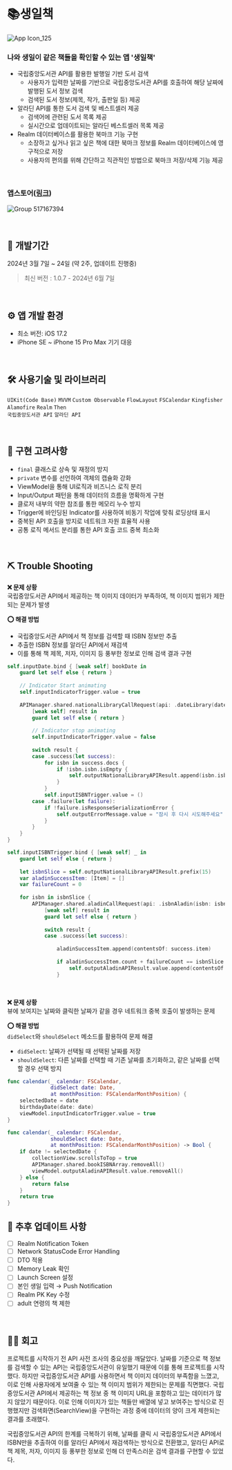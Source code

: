 # 📚생일책

<picture>![App Icon_125](https://github.com/jieun0330/BirthdayBook/assets/42729069/202ac6f4-f096-49ef-8bb6-1b6f3b79c651)</picture>

### 나와 생일이 같은 책들을 확인할 수 있는 앱 '생일책'
* 국립중앙도서관 API를 활용한 발행일 기반 도서 검색
  * 사용자가 입력한 날짜를 기반으로 국립중앙도서관 API를 호출하여 해당 날짜에 발행된 도서 정보 검색
  * 검색된 도서 정보(제목, 작가, 출판일 등) 제공
* 알라딘 API를 통한 도서 검색 및 베스트셀러 제공
  * 검색어에 관련된 도서 목록 제공
  * 실시간으로 업데이트되는 알라딘 베스트셀러 목록 제공
* Realm 데이터베이스를 활용한 북마크 기능 구현
  * 소장하고 싶거나 읽고 싶은 책에 대한 북마크 정보를 Realm 데이터베이스에 영구적으로 저장
  * 사용자의 편의를 위해 간단하고 직관적인 방법으로 북마크 저장/삭제 기능 제공

<br/>

### 앱스토어([링크](https://apps.apple.com/kr/app/id6479728983))
![Group 517167394](https://github.com/jieun0330/BirthdayBook/assets/42729069/f48fb790-f979-4f0a-a6e7-aa48b8586ec8)


<br/>

## 🔨 개발기간
2024년 3월 7일 ~ 24일 (약 2주, 업데이트 진행중)
> 최신 버전 : 1.0.7 - 2024년 6월 7일

<br/>

## ⚙️ 앱 개발 환경
- 최소 버전: iOS 17.2
- iPhone SE ~ iPhone 15 Pro Max 기기 대응


<br/>

## 🛠️ 사용기술 및 라이브러리
`UIKit(Code Base)` `MVVM` `Custom Observable` `FlowLayout` `FSCalendar` `Kingfisher` `Alamofire` `Realm` `Then`
<br/>
`국립중앙도서관 API` `알라딘 API`
  
<br/>

## 🔧 구현 고려사항
- `final` 클래스로 상속 및 재정의 방지
- `private` 변수를 선언하여 객체의 캡슐화 강화
- ViewModel을 통해 UI로직과 비즈니스 로직 분리
- Input/Output 패턴을 통해 데이터의 흐름을 명확하게 구현
- 클로저 내부의 약한 참조를 통한 메모리 누수 방지
- Trigger에 바인딩된 Indicator를 사용하여 비동기 작업에 맞춰 로딩상태 표시
- 중복된 API 호출을 방지로 네트워크 자원 효율적 사용
- 공통 로직 메서드 분리를 통한 API 호출 코드 중복 최소화


  
<br/>

## ⛏️ Trouble Shooting

**❌ 문제 상황**
<br/>
국립중앙도서관 API에서 제공하는 책 이미지 데이터가 부족하여, 책 이미지 범위가 제한되는 문제가 발생

**⭕️ 해결 방법**
- 국립중앙도서관 API에서 책 정보를 검색할 때 ISBN 정보만 추출
- 추출한 ISBN 정보를 알라딘 API에서 재검색
- 이를 통해 책 제목, 저자, 이미지 등 풍부한 정보로 인해 검색 결과 구현 

```swift
self.inputDate.bind { [weak self] bookDate in
    guard let self else { return }
    
    // Indicator Start animating
    self.inputIndicatorTrigger.value = true
    
    APIManager.shared.nationalLibraryCallRequest(api: .dateLibrary(date: bookDate)) {
        [weak self] result in
        guard let self else { return }
        
        // Indicator stop animating
        self.inputIndicatorTrigger.value = false
        
        switch result {
        case .success(let success):
            for isbn in success.docs {
                if !isbn.isbn.isEmpty {
                    self.outputNationalLibraryAPIResult.append(isbn.isbn)
                }
            }
            self.inputISBNTrigger.value = ()
        case .failure(let failure):
            if !failure.isResponseSerializationError {
                self.outputErrorMessage.value = "잠시 후 다시 시도해주세요"
            }
        }
    }
}

self.inputISBNTrigger.bind { [weak self] _ in
    guard let self else { return }
    
    let isbnSlice = self.outputNationalLibraryAPIResult.prefix(15)
    var aladinSuccessItem: [Item] = []
    var failureCount = 0
    
    for isbn in isbnSlice {
        APIManager.shared.aladinCallRequest(api: .isbnAladin(isbn: isbn)) {
            [weak self] result in
            guard let self else { return }
            
            switch result {
            case .success(let success):
                
                aladinSuccessItem.append(contentsOf: success.item)
                
                if aladinSuccessItem.count + failureCount == isbnSlice.count {
                    self.outputAladinAPIResult.value.append(contentsOf: aladinSuccessItem)
                }
```
<br/>

**❌ 문제 상황**
<br/>
뷰에 보여지는 날짜와 클릭한 날짜가 같을 경우 네트워크 중복 호출이 발생하는 문제

**⭕️ 해결 방법**
<br/>
`didSelect`와 `shouldSelect` 메소드를 활용하여 문제 해결
- `didSelect`: 날짜가 선택될 때 선택된 날짜를 저장
- `shouldSelect`: 다른 날짜를 선택할 때 기존 날짜를 초기화하고, 같은 날짜를 선택할 경우 선택 방지

```swift
func calendar(_ calendar: FSCalendar,
              didSelect date: Date,
              at monthPosition: FSCalendarMonthPosition) {
    selectedDate = date
    birthdayDate(date: date)
    viewModel.inputIndicatorTrigger.value = true
}

func calendar(_ calendar: FSCalendar,
              shouldSelect date: Date,
              at monthPosition: FSCalendarMonthPosition) -> Bool {
    if date != selectedDate {
        collectionView.scrollsToTop = true
        APIManager.shared.bookISBNArray.removeAll()
        viewModel.outputAladinAPIResult.value.removeAll()
    } else {
        return false
    }
    return true
}
```

## 🔧 추후 업데이트 사항

- [ ]  Realm Notification Token
- [ ]  Network StatusCode Error Handling
- [ ]  DTO 적용
- [ ]  Memory Leak 확인
- [ ]  Launch Screen 설정
- [ ]  본인 생일 입력 → Push Notification
- [ ]  Realm PK Key 수정
- [ ]  adult 연령의 책 제한

<br/>

## 👏🏻 회고

프로젝트를 시작하기 전 API 사전 조사의 중요성을 깨달았다. 날짜를 기준으로 책 정보를 검색할 수 있는 API는 국립중앙도서관이 유일했기 때문에 이를 통해 프로젝트를 시작했다. 하지만 국립중앙도서관 API를 사용하면서 책 이미지 데이터의 부족함을 느꼈고, 이로 인해 사용자에게 보여줄 수 있는 책 이미지 범위가 제한되는 문제를 직면했다. 국립중앙도서관 API에서 제공하는 책 정보 중 책 이미지 URL을 포함하고 있는 데이터가 많지 않았기 때문이다. 이로 인해 이미지가 있는 책들만 배열에 넣고 보여주는 방식으로 진행했지만 검색화면(SearchView)을 구현하는 과정 중에 데이터의 양이 크게 제한되는 결과를 초래했다.

국립중앙도서관 API의 한계를 극복하기 위해, 날짜를 클릭 시 국립중앙도서관 API에서 ISBN만을 추출하여 이를 알라딘 API에서 재검색하는 방식으로 전환했고, 알라딘 API로 책 제목, 저자, 이미지 등 풍부한 정보로 인해 더 만족스러운 검색 결과를 구현할 수 있었다. 


